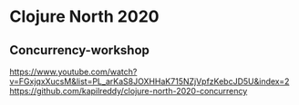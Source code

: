 # Clojure North 2020 
## Concurrency-workshop
https://www.youtube.com/watch?v=FGxjqxXucsM&list=PL_arKaS8JOXHHaK715NZjVpfzKebcJD5U&index=2
https://github.com/kapilreddy/clojure-north-2020-concurrency
